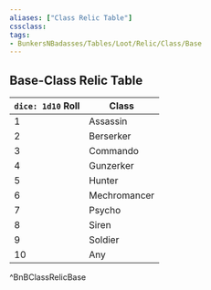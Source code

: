 ```yaml
---
aliases: ["Class Relic Table"]
cssclass: 
tags: 
- BunkersNBadasses/Tables/Loot/Relic/Class/Base
---
```

## Base-Class Relic Table

| `dice: 1d10` Roll | Class        |
| ----------------- | ------------ |
| 1                 | Assassin     |
| 2                 | Berserker    |
| 3                 | Commando     |
| 4                 | Gunzerker    |
| 5                 | Hunter       |
| 6                 | Mechromancer |
| 7                 | Psycho       |
| 8                 | Siren        |
| 9                 | Soldier      |
| 10                | Any             |
^BnBClassRelicBase
